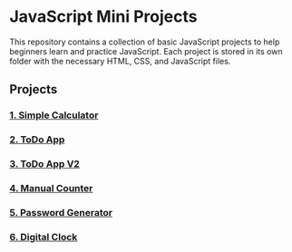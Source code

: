 # JavaScript Mini Projects

This repository contains a collection of basic JavaScript projects to help beginners learn and practice JavaScript. Each project is stored in its own folder with the necessary HTML, CSS, and JavaScript files.

## Projects

### [1. Simple Calculator](./projects/Level_1/1.%20Simple%20Calculator)
### [2. ToDo App](./projects/Level_1/2.%20ToDo%20app)
### [3. ToDo App V2](./projects/Level_1/3.%20ToDo%20app%20V2)
### [4. Manual Counter](./projects/Level_1/4.%20Manual%20Counter)
### [5. Password Generator](./projects/Level_1/5.%20Password%20Generator)
### [6. Digital Clock](./projects/Level_1/6.%20Digital%20Clock)

